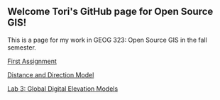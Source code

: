 ## Welcome Tori's GitHub page for Open Source GIS!

This is a page for my work in GEOG 323: Open Source GIS in the fall semester. 

[First Assignment](assignment1)

[Distance and Direction Model](dist_dir_model.md)

[Lab 3: Global Digital Elevation Models](lab3.md)

